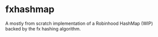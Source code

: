 # fxhashmap
A mostly from scratch implementation of a Robinhood HashMap (WIP) backed by the fx hashing algorithm.
